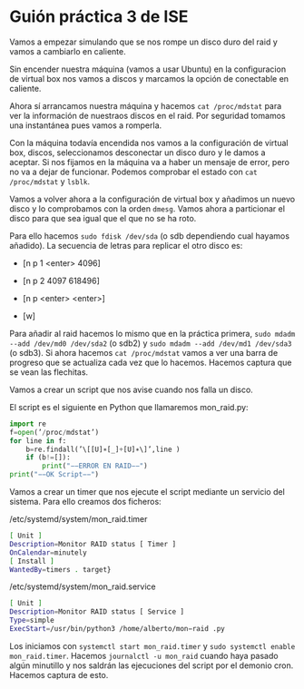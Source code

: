 # Guión práctica 3 de ISE

Vamos a empezar simulando que se nos rompe un disco duro del raid y vamos a cambiarlo en caliente.

Sin encender nuestra máquina (vamos a usar Ubuntu) en la configuracion de virtual box nos vamos a discos y marcamos la opción de conectable en caliente.

Ahora sí arrancamos nuestra máquina y hacemos `cat /proc/mdstat` para ver la información de nuestraos discos en el raid. Por seguridad tomamos una instantánea pues vamos a romperla.

Con la máquina todavía encendida nos vamos a la configuración de virtual box, discos, seleccionamos desconectar un disco duro y le damos a aceptar. Si nos fijamos en la máquina va a haber un mensaje de error, pero no va a dejar de funcionar. Podemos comprobar el estado con `cat /proc/mdstat` y `lsblk`.

Vamos a volver ahora a la configuración de virtual box y añadimos un nuevo disco y lo comprobamos con la orden `dmesg`. Vamos ahora a particionar el disco para que sea igual que el que no se ha roto.

Para ello hacemos `sudo fdisk /dev/sda` (o sdb dependiendo cual hayamos añadido). La secuencia de letras para replicar el otro disco es:

- [n p 1 \<enter> 4096] 

- [n p 2 4097 618496] 

- [n p \<enter> \<enter>]

- [w]

Para añadir al raid hacemos lo mismo que en la práctica primera, `sudo mdadm --add /dev/md0 /dev/sda2` (o sdb2) y `sudo mdadm --add /dev/md1 /dev/sda3` (o sdb3). Si ahora hacemos `cat /proc/mdstat` vamos a ver una barra de progreso que se actualiza cada vez que lo hacemos. Hacemos captura que se vean las flechitas.

Vamos a crear un script que nos avise cuando nos falla un disco.

El script es el siguiente en Python que llamaremos mon_raid.py:

```python
import re
f=open(’/proc/mdstat’) 
for line in f:
    b=re.findall(’\[[U]∗[_]+[U]∗\]’,line ) 
    if (b!=[]):
        print("−−ERROR EN RAID−−") 
print("−−OK Script−−")
```

Vamos a crear un timer que nos ejecute el script mediante un servicio del sistema. Para ello creamos dos ficheros:

/etc/systemd/system/mon_raid.timer

```bash
[ Unit ]
Description=Monitor RAID status [ Timer ]
OnCalendar=minutely
[ Install ]
WantedBy=timers . target}
```

/etc/systemd/system/mon_raid.service

```bash
[ Unit ]
Description=Monitor RAID status [ Service ]
Type=simple
ExecStart=/usr/bin/python3 /home/alberto/mon−raid .py
```

Los iniciamos con `systemctl start mon_raid.timer` y `sudo systemctl enable mon_raid.timer`. Hacemos `journalctl -u mon_raid` cuando haya pasado algún minutillo y nos saldrán las ejecuciones del script por el demonio cron. Hacemos captura de esto.
